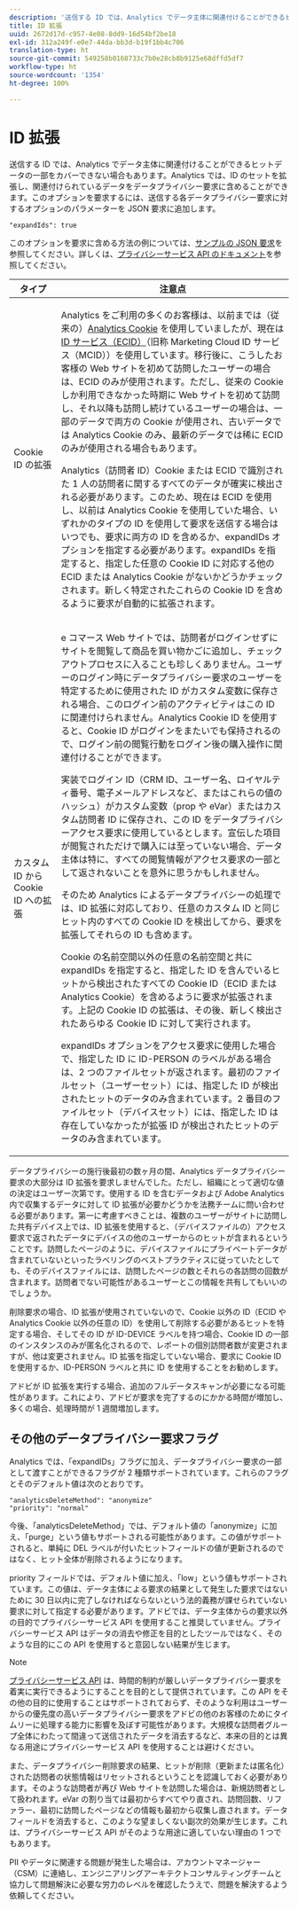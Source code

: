 ```yaml
---
description: '送信する ID では、Analytics でデータ主体に関連付けることができるヒットデータの一部をカバーできない場合もあります。Analytics では、ID のセットを拡張し、関連付けられているデータをデータプライバシー要求に含めることができます。このオプションを要求するには、送信する各データプライバシー要求に対するオプションのパラメーターを JSON 要求に追加します。 '
title: ID 拡張
uuid: 2672d17d-c957-4e08-8dd9-16d54bf2be18
exl-id: 312a249f-e0e7-44da-bb3d-b19f1bb4c706
translation-type: ht
source-git-commit: 549258b0168733c7b0e28cb8b9125e68dffd5df7
workflow-type: ht
source-wordcount: '1354'
ht-degree: 100%

---
```


# ID 拡張

送信する ID では、Analytics でデータ主体に関連付けることができるヒットデータの一部をカバーできない場合もあります。Analytics では、ID のセットを拡張し、関連付けられているデータをデータプライバシー要求に含めることができます。このオプションを要求するには、送信する各データプライバシー要求に対するオプションのパラメーターを JSON 要求に追加します。

```
"expandIds": true
```

このオプションを要求に含める方法の例については、[サンプルの JSON 要求](/help/admin/c-data-governance/gdpr-submit-access-delete.md#sample-json-request)を参照してください。詳しくは、[プライバシーサービス API のドキュメント](https://www.adobe.io/apis/experienceplatform/gdpr.html)を参照してください。

<table id="table_A10CA8DC8C1643CF84A4DF30A6740D51"> 
 <thead> 
  <tr> 
   <th colname="col1" class="entry"> タイプ </th> 
   <th colname="col2" class="entry"> 注意点 </th> 
  </tr> 
 </thead>
 <tbody> 
  <tr> 
   <td colname="col1"> <p>Cookie ID の拡張 </p> </td> 
   <td colname="col2"> <p>Analytics をご利用の多くのお客様は、以前までは（従来の）<a href="https://docs.adobe.com/content/help/ja-JP/core-services/interface/ec-cookies/cookies-privacy.html">Analytics Cookie</a> を使用していましたが、現在は <a href="https://docs.adobe.com/content/help/ja-JP/id-service/using/home.html"> ID サービス（ECID）</a>（旧称 Marketing Cloud ID サービス（MCID））を使用しています。移行後に、こうしたお客様の Web サイトを初めて訪問したユーザーの場合は、ECID のみが使用されます。ただし、従来の Cookie しか利用できなかった時期に Web サイトを初めて訪問し、それ以降も訪問し続けているユーザーの場合は、一部のデータで両方の Cookie が使用され、古いデータでは Analytics Cookie のみ、最新のデータでは稀に ECID のみが使用される場合もあります。 </p> <p>Analytics（訪問者 ID）Cookie または ECID で識別された 1 人の訪問者に関するすべてのデータが確実に検出される必要があります。このため、現在は ECID を使用し、以前は Analytics Cookie を使用していた場合、いずれかのタイプの ID を使用して要求を送信する場合はいつでも、要求に両方の ID を含めるか、expandIDs オプションを指定する必要があります。expandIDs を指定すると、指定した任意の Cookie ID に対応する他の ECID または Analytics Cookie がないかどうかチェックされます。新しく特定されたこれらの Cookie ID を含めるように要求が自動的に拡張されます。 </p> </td> 
  </tr> 
  <tr> 
   <td colname="col1"> <p>カスタム ID から Cookie ID への拡張 </p> </td> 
   <td colname="col2"> <p>e コマース Web サイトでは、訪問者がログインせずにサイトを閲覧して商品を買い物かごに追加し、チェックアウトプロセスに入ることも珍しくありません。ユーザーのログイン時にデータプライバシー要求のユーザーを特定するために使用された ID がカスタム変数に保存される場合、このログイン前のアクティビティはこの ID に関連付けられません。Analytics Cookie ID を使用すると、Cookie ID がログインをまたいでも保持されるので、ログイン前の閲覧行動をログイン後の購入操作に関連付けることができます。 </p> <p>実装でログイン ID（CRM ID、ユーザー名、ロイヤルティ番号、電子メールアドレスなど、またはこれらの値のハッシュ）がカスタム変数（prop や eVar）またはカスタム訪問者 ID に保存され、この ID をデータプライバシーアクセス要求に使用しているとします。宣伝した項目が閲覧されただけで購入には至っていない場合、データ主体は特に、すべての閲覧情報がアクセス要求の一部として返されないことを意外に思うかもしれません。 </p> <p>そのため Analytics によるデータプライバシーの処理では、ID 拡張に対応しており、任意のカスタム ID と同じヒット内のすべての Cookie ID を検出してから、要求を拡張してそれらの ID も含めます。 </p> <p>Cookie の名前空間以外の任意の名前空間と共に expandIDs を指定すると、指定した ID を含んでいるヒットから検出されたすべての Cookie ID（ECID または Analytics Cookie）を含めるように要求が拡張されます。上記の Cookie ID の拡張は、その後、新しく検出されたあらゆる Cookie ID に対して実行されます。 </p> <p>expandIDs オプションをアクセス要求に使用した場合で、指定した ID に ID-PERSON のラベルがある場合は、2 つのファイルセットが返されます。最初のファイルセット（ユーザーセット）には、指定した ID が検出されたヒットのデータのみ含まれています。2 番目のファイルセット（デバイスセット）には、指定した ID は存在していなかったが拡張 ID が検出されたヒットのデータのみ含まれています。 </p> </td> 
  </tr> 
 </tbody> 
</table>

データプライバシーの施行後最初の数ヶ月の間、Analytics データプライバシー要求の大部分は ID 拡張を要求しませんでした。ただし、組織にとって適切な値の決定はユーザー次第です。使用する ID を含むデータおよび Adobe Analytics 内で収集するデータに対して ID 拡張が必要かどうかを法務チームに問い合わせる必要があります。第一に考慮すべきことは、複数のユーザーがサイトに訪問した共有デバイス上では、ID 拡張を使用すると、（デバイスファイルの）アクセス要求で返されたデータにデバイスの他のユーザーからのヒットが含まれるということです。訪問したページのように、デバイスファイルにプライベートデータが含まれていないといったラベリングのベストプラクティスに従っていたとしても、そのデバイスファイルには、訪問したページの数とそれらの各訪問の回数が含まれます。訪問者でない可能性があるユーザーとこの情報を共有してもいいのでしょうか。

削除要求の場合、ID 拡張が使用されていないので、Cookie 以外の ID（ECID や Analytics Cookie 以外の任意の ID）を使用して削除する必要があるヒットを特定する場合、そしてその ID が ID-DEVICE ラベルを持つ場合、Cookie ID の一部のインスタンスのみが匿名化されるので、レポートの個別訪問者数が変更されますが、他は変更されません。ID 拡張を指定していない場合、要求に Cookie ID を使用するか、ID-PERSON ラベルと共に ID を使用することをお勧めします。

アドビが ID 拡張を実行する場合、追加のフルデータスキャンが必要になる可能性があります。これにより、アドビが要求を完了するのにかかる時間が増加し、多くの場合、処理時間が 1 週間増加します。

## その他のデータプライバシー要求フラグ

Analytics では、「expandIDs」フラグに加え、データプライバシー要求の一部として渡すことができるフラグが 2 種類サポートされています。これらのフラグとそのデフォルト値は次のとおりです。

```
"analyticsDeleteMethod": "anonymize"
"priority": "normal"
```

今後、「analyticsDeleteMethod」では、デフォルト値の「anonymize」に加え、「purge」という値もサポートされる可能性があります。この値がサポートされると、単純に DEL ラベルが付いたヒットフィールドの値が更新されるのではなく、ヒット全体が削除されるようになります。

priority フィールドでは、デフォルト値に加え、「low」という値もサポートされています。この値は、データ主体による要求の結果として発生した要求ではないために 30 日以内に完了しなければならないという法的義務が課せられていない要求に対して指定する必要があります。アドビでは、データ主体からの要求以外の目的でプライバシーサービス API を使用すること推奨していません。プライバシーサービス API はデータの消去や修正を目的としたツールではなく、そのような目的にこの API を使用すると意図しない結果が生じます。

>[!NOTE]
>
>
[プライバシーサービス API](https://www.adobe.io/apis/experienceplatform/gdpr.html) は、時間的制約が厳しいデータプライバシー要求を着実に実行できるようにすることを目的として提供されています。この API をその他の目的に使用することはサポートされておらず、そのような利用はユーザーからの優先度の高いデータプライバシー要求をアドビの他のお客様のためにタイムリーに処理する能力に影響を及ぼす可能性があります。大規模な訪問者グループ全体にわたって間違って送信されたデータを消去するなど、本来の目的とは異なる用途にプライバシーサービス API を使用することは避けください。

また、データプライバシー削除要求の結果、ヒットが削除（更新または匿名化）された訪問者の状態情報はリセットされるということを認識しておく必要があります。そのような訪問者が再び Web サイトを訪問した場合は、新規訪問者として扱われます。eVar の割り当ては最初からすべてやり直され、訪問回数、リファラー、最初に訪問したページなどの情報も最初から収集し直されます。データフィールドを消去すると、このような望ましくない副次的効果が生じます。これは、プライバシーサービス API がそのような用途に適していない理由の 1 つでもあります。

PII やデータに関連する問題が発生した場合は、アカウントマネージャー（CSM）に連絡し、エンジニアリングアーキテクトコンサルティングチームと協力して問題解決に必要な労力のレベルを確認したうえで、問題を解決するよう依頼してください。
